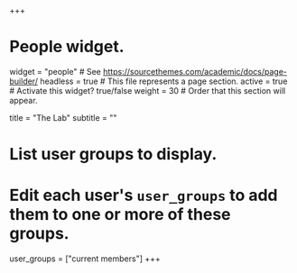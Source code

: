 +++
# People widget.
widget = "people"  # See https://sourcethemes.com/academic/docs/page-builder/
headless = true  # This file represents a page section.
active = true  # Activate this widget? true/false
weight = 30  # Order that this section will appear.

title = "The Lab"
subtitle = ""

# List user groups to display.
#   Edit each user's `user_groups` to add them to one or more of these groups.
user_groups = ["current members"]
+++